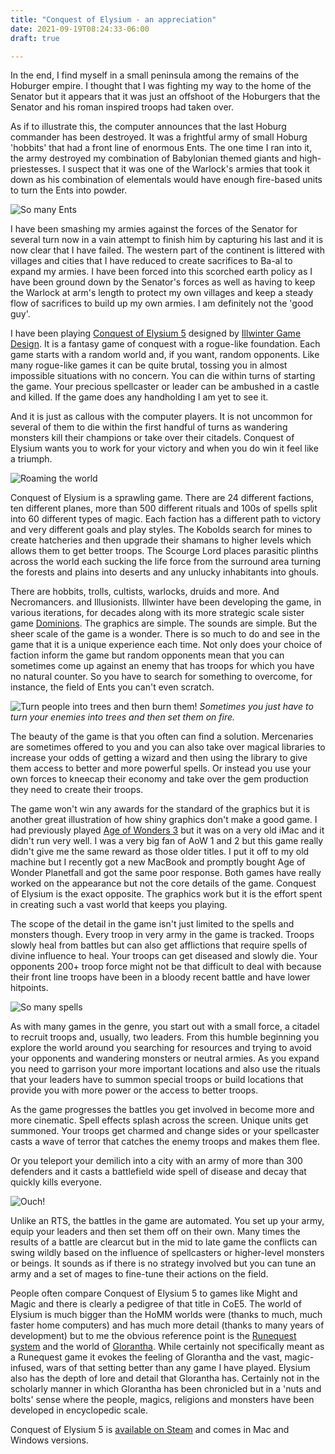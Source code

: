 ```yaml
---
title: "Conquest of Elysium - an appreciation"
date: 2021-09-19T08:24:33-06:00
draft: true

---
```


In the end, I find myself in a small peninsula among the remains of the Hoburger empire. I thought that I was fighting my way to the home of the Senator but it appears that it was just an offshoot of the Hoburgers that the Senator and his roman inspired troops had taken over.

As if to illustrate this, the computer announces that the last Hoburg commander has been destroyed. It was a frightful army of small Hoburg 'hobbits' that had a front line of enormous Ents. The one time I ran into it, the army destroyed my combination of Babylonian themed giants and high-priestesses. I suspect that it was one of the Warlock's armies that took it down as his combination of elementals would have enough fire-based units to turn the Ents into powder.

![So many Ents](/zacblog/static/ents.jpg)

 I have been smashing my armies against the forces of the Senator for several turn now in a vain attempt to finish him by capturing his last and it is now clear that I have failed. The western part of the continent is littered with villages and cities that I have reduced to create sacrifices to Ba-al to expand my armies. I have been forced into this scorched earth policy as I have been ground down by the Senator's forces as well as having to keep the Warlock at arm's length to protect my own villages and keep a steady flow of sacrifices to build up my own armies. I am definitely not the 'good guy'.

I have been playing [Conquest of Elysium 5](http://www.illwinter.com/coe5/index.html) designed by [Illwinter Game Design](http://www.illwinter.com/). It is a fantasy game of conquest with a rogue-like foundation. Each game starts with a random world and, if you want, random opponents. Like many rogue-like games it can be quite brutal, tossing you in almost impossible situations with no concern. You can die within turns of starting the game. Your precious spellcaster or leader can be ambushed in a castle and killed. If the game does any handholding I am yet to see it.

And it is just as callous with the computer players. It is not uncommon for several of them to die within the first handful of turns as wandering monsters kill their champions or take over their citadels. Conquest of Elysium wants you to work for your victory and when you do win it feel like a triumph.

![Roaming the world](/zacblog/static/world.jpg)

Conquest of Elysium is a sprawling game. There are 24 different factions, ten different planes, more than 500 different rituals and 100s of spells split into 60 different types of magic. Each faction has a different path to victory and very different goals and play styles. The Kobolds search for mines to create hatcheries and then upgrade their shamans to higher levels which allows them to get better troops. The Scourge Lord places parasitic plinths across the world each sucking the life force from the surround area turning the forests and plains into deserts and any unlucky inhabitants into ghouls. 

There are hobbits, trolls, cultists, warlocks, druids and more. And Necromancers. and Illusionists. Illwinter have been developing the game, in various iterations, for decades along with its more strategic scale sister game [Dominions](http://www.illwinter.com/dom5/index.html). The graphics are simple. The sounds are simple. But the sheer scale of the game is a wonder. There is so much to do and see in the game that it is a unique experience each time. Not only does your choice of faction inform the game but random opponents mean that you can sometimes come up against an enemy that has troops for which you have no natural counter. So you have to search for something to overcome, for instance, the field of Ents you can't even scratch.

![Turn people into trees and then burn them!](/zacblog/static/burntrees.jpg)
*Sometimes you just have to turn your enemies into trees and then set them on fire.*

The beauty of the game is that you often can find a solution. Mercenaries are sometimes offered to you and you can also take over magical libraries to increase your odds of getting a wizard and then using the library to give them access to better and more powerful spells. Or instead you use your own forces to kneecap their economy and take over the gem production they need to create their troops.

The game won't win any awards for the standard of the graphics but it is another great illustration of how shiny graphics don't make a good game. I had previously played [Age of Wonders 3](https://en.wikipedia.org/wiki/Age_of_Wonders_III) but it was on a very old iMac and it didn't run very well.  I was a very big fan of AoW 1 and 2 but this game really didn't give me the same reward as those older titles. I put it off to my old machine but I recently got a new MacBook and promptly bought Age of Wonder Planetfall and got the same poor response. Both games have really worked on the appearance but not the core details of the game. Conquest of Elysium is the exact opposite. The graphics work but it is the effort spent in creating such a vast world that keeps you playing.

The scope of the detail in the game isn't just limited to the spells and monsters though. Every troop in very army in the game is tracked. Troops slowly heal from battles but can also get afflictions that require spells of divine influence to heal. Your troops can get diseased and slowly die. Your opponents 200+ troop force might not be that difficult to deal with because their front line troops have been in a bloody recent battle and have lower hitpoints. 

![So many spells](/zacblog/static/character.jpg)

As with many games in the genre, you start out with a small force, a citadel to recruit troops and, usually, two leaders. From this humble beginning you explore the world around you searching for resources and trying to avoid your opponents and wandering monsters or neutral armies. As you expand you need to garrison your more important locations and also use the rituals that your leaders have to summon special troops or build locations that provide you with more power or the access to better troops.

As  the game progresses the battles you get involved in become more and more cinematic. Spell effects splash across the screen. Unique units get summoned. Your troops get charmed and change sides or your spellcaster casts a wave of terror that catches the enemy troops and makes them flee.

Or you teleport your demilich into a city with an army of more than 300 defenders and it casts a battlefield wide spell of disease and decay that quickly kills everyone. 

![Ouch!](/zacblog/static/blast.jpg)

Unlike an RTS, the battles in the game are automated. You set up your army, equip your leaders and then set them off on their own. Many times the results of a battle are clearcut but in the mid to late game the conflicts can swing wildly based on the influence of spellcasters or higher-level monsters or beings. It sounds as if there is no strategy involved but you can tune an army and a set of mages to fine-tune their actions on the field. 

People often compare Conquest of Elysium 5 to games like Might and Magic and there is clearly a pedigree of that title in CoE5. The world of Elysium is much bigger than the HoMM worlds were (thanks to much, much faster home computers) and has much more detail (thanks to many years of development) but to me the obvious reference point is the [Runequest system](https://en.wikipedia.org/wiki/RuneQuest) and the world of [Glorantha](https://en.wikipedia.org/wiki/Glorantha).  While certainly not specifically meant as a Runequest game it evokes the feeling of Glorantha and the vast, magic-infused, wars of that setting better than any game I have played. Elysium also has the depth of lore and detail that Glorantha has. Certainly not in the scholarly manner in which Glorantha has been chronicled but in a 'nuts and bolts' sense where the people, magics, religions and monsters have been developed in encyclopedic scale.

Conquest of Elysium 5 is [available on Steam](http://store.steampowered.com/app/1606340/) and comes in Mac and Windows versions. 